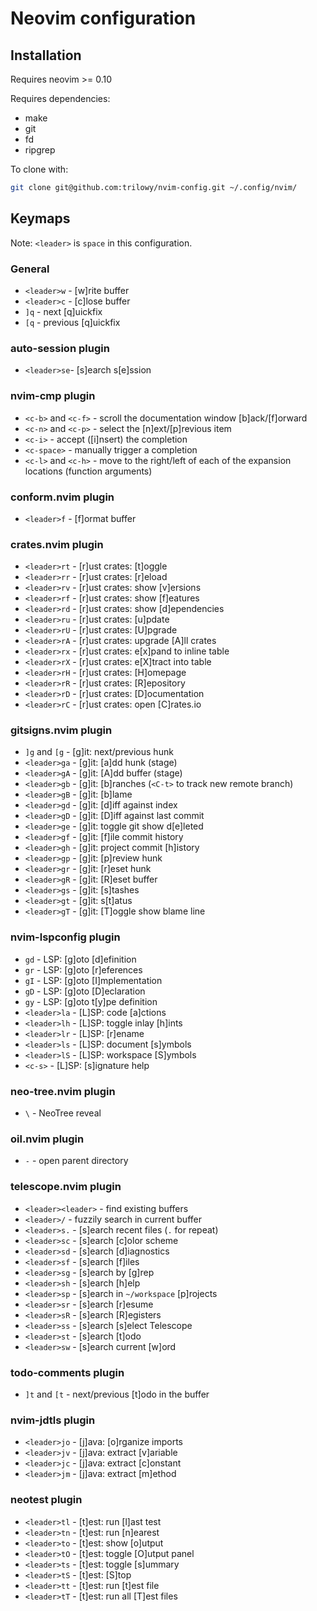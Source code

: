 # Neovim configuration

## Installation

Requires neovim >= 0.10

Requires dependencies:
- make
- git
- fd
- ripgrep

To clone with:
```sh
git clone git@github.com:trilowy/nvim-config.git ~/.config/nvim/
```

## Keymaps

Note: `<leader>` is `space` in this configuration.

### General

- `<leader>w` - [w]rite buffer
- `<leader>c` - [c]lose buffer
- `]q` - next [q]uickfix
- `[q` - previous [q]uickfix

### auto-session plugin

- `<leader>se`- [s]earch s[e]ssion

### nvim-cmp plugin

- `<c-b>` and `<c-f>` - scroll the documentation window [b]ack/[f]orward
- `<c-n>` and `<c-p>` - select the [n]ext/[p]revious item
- `<c-i>` - accept ([i]nsert) the completion
- `<c-space>` - manually trigger a completion
- `<c-l>` and `<c-h>` - move to the right/left of each of the expansion locations (function arguments)

### conform.nvim plugin

- `<leader>f` - [f]ormat buffer

### crates.nvim plugin

- `<leader>rt` - [r]ust crates: [t]oggle
- `<leader>rr` - [r]ust crates: [r]eload
- `<leader>rv` - [r]ust crates: show [v]ersions
- `<leader>rf` - [r]ust crates: show [f]eatures
- `<leader>rd` - [r]ust crates: show [d]ependencies
- `<leader>ru` - [r]ust crates: [u]pdate
- `<leader>rU` - [r]ust crates: [U]pgrade
- `<leader>rA` - [r]ust crates: upgrade [A]ll crates
- `<leader>rx` - [r]ust crates: e[x]pand to inline table
- `<leader>rX` - [r]ust crates: e[X]tract into table
- `<leader>rH` - [r]ust crates: [H]omepage
- `<leader>rR` - [r]ust crates: [R]epository
- `<leader>rD` - [r]ust crates: [D]ocumentation
- `<leader>rC` - [r]ust crates: open [C]rates.io

### gitsigns.nvim plugin

- `]g` and `[g` - [g]it: next/previous hunk
- `<leader>ga` - [g]it: [a]dd hunk (stage)
- `<leader>gA` - [g]it: [A]dd buffer (stage)
- `<leader>gb` - [g]it: [b]ranches (`<C-t>` to track new remote branch)
- `<leader>gB` - [g]it: [b]lame
- `<leader>gd` - [g]it: [d]iff against index
- `<leader>gD` - [g]it: [D]iff against last commit
- `<leader>ge` - [g]it: toggle git show d[e]leted
- `<leader>gf` - [g]it: [f]ile commit history
- `<leader>gh` - [g]it: project commit [h]istory
- `<leader>gp` - [g]it: [p]review hunk
- `<leader>gr` - [g]it: [r]eset hunk
- `<leader>gR` - [g]it: [R]eset buffer
- `<leader>gs` - [g]it: [s]tashes
- `<leader>gt` - [g]it: s[t]atus
- `<leader>gT` - [g]it: [T]oggle show blame line

### nvim-lspconfig plugin

- `gd` - LSP: [g]oto [d]efinition
- `gr` - LSP: [g]oto [r]eferences
- `gI` - LSP: [g]oto [I]mplementation
- `gD` - LSP: [g]oto [D]eclaration
- `gy` - LSP: [g]oto t[y]pe definition
- `<leader>la` - [L]SP: code [a]ctions
- `<leader>lh` - [L]SP: toggle inlay [h]ints
- `<leader>lr` - [L]SP: [r]ename
- `<leader>ls` - [L]SP: document [s]ymbols
- `<leader>lS` - [L]SP: workspace [S]ymbols
- `<c-s>` - [L]SP: [s]ignature help

### neo-tree.nvim plugin

- `\` - NeoTree reveal

### oil.nvim plugin

- `-` - open parent directory

### telescope.nvim plugin

- `<leader><leader>` - find existing buffers
- `<leader>/` - fuzzily search in current buffer
- `<leader>s.` - [s]earch recent files (`.` for repeat)
- `<leader>sc` - [s]earch [c]olor scheme
- `<leader>sd` - [s]earch [d]iagnostics
- `<leader>sf` - [s]earch [f]iles
- `<leader>sg` - [s]earch by [g]rep
- `<leader>sh` - [s]earch [h]elp
- `<leader>sp` - [s]earch in `~/workspace` [p]rojects
- `<leader>sr` - [s]earch [r]esume
- `<leader>sR` - [s]earch [R]egisters
- `<leader>ss` - [s]earch [s]elect Telescope
- `<leader>st` - [s]earch [t]odo
- `<leader>sw` - [s]earch current [w]ord

### todo-comments plugin

- `]t` and `[t` - next/previous [t]odo in the buffer

### nvim-jdtls plugin

- `<leader>jo` - [j]ava: [o]rganize imports
- `<leader>jv` - [j]ava: extract [v]ariable
- `<leader>jc` - [j]ava: extract [c]onstant
- `<leader>jm` - [j]ava: extract [m]ethod

### neotest plugin

- `<leader>tl` - [t]est: run [l]ast test
- `<leader>tn` - [t]est: run [n]earest
- `<leader>to` - [t]est: show [o]utput
- `<leader>tO` - [t]est: toggle [O]utput panel
- `<leader>ts` - [t]est: toggle [s]ummary
- `<leader>tS` - [t]est: [S]top
- `<leader>tt` - [t]est: run [t]est file
- `<leader>tT` - [t]est: run all [T]est files
